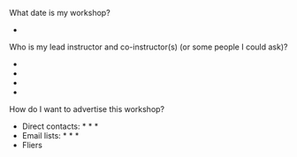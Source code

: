 What date is my workshop?

* 

Who is my lead instructor and co-instructor(s) (or some people I could ask)?

* 
*
*
*

How do I want to advertise this workshop?

* Direct contacts:
	* 
	*
	*
* Email lists: 
	* 
	*
	*
* Fliers